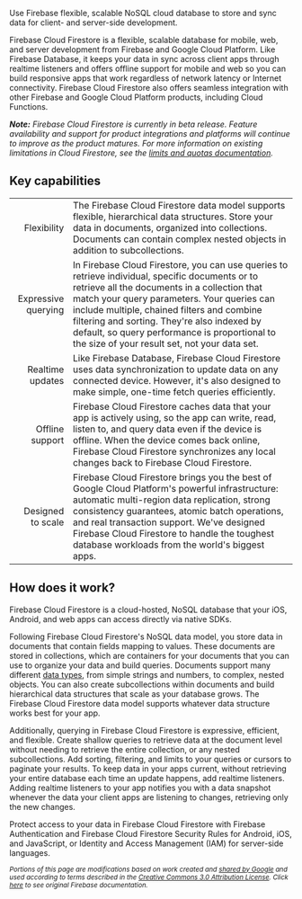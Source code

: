 Use Firebase flexible, scalable NoSQL cloud database to store and sync data for client- and server-side development.

Firebase Cloud Firestore is a flexible, scalable database for mobile, web, and server development from Firebase and Google Cloud Platform. Like Firebase Database, it keeps your data in sync across client apps through realtime listeners and offers offline support for mobile and web so you can build responsive apps that work regardless of network latency or Internet connectivity. Firebase Cloud Firestore also offers seamless integration with other Firebase and Google Cloud Platform products, including Cloud Functions.

_**Note:**_ _Firebase Cloud Firestore is currently in beta release. Feature availability and support for product integrations and platforms will continue to improve as the product matures. For more information on existing limitations in Cloud Firestore, see the [limits and quotas documentation](https://firebase.google.com/docs/firestore/quotas)._

## Key capabilities

|   |   |
|--:|---|
| Flexibility | The Firebase Cloud Firestore data model supports flexible, hierarchical data structures. Store your data in documents, organized into collections. Documents can contain complex nested objects in addition to subcollections. |
| Expressive querying | In Firebase Cloud Firestore, you can use queries to retrieve individual, specific documents or to retrieve all the documents in a collection that match your query parameters. Your queries can include multiple, chained filters and combine filtering and sorting. They're also indexed by default, so query performance is proportional to the size of your result set, not your data set. |
| Realtime updates | Like Firebase Database, Firebase Cloud Firestore uses data synchronization to update data on any connected device. However, it's also designed to make simple, one-time fetch queries efficiently. |
| Offline support | Firebase Cloud Firestore caches data that your app is actively using, so the app can write, read, listen to, and query data even if the device is offline. When the device comes back online, Firebase Cloud Firestore synchronizes any local changes back to Firebase Cloud Firestore. |
| Designed to scale | Firebase Cloud Firestore brings you the best of Google Cloud Platform's powerful infrastructure: automatic multi-region data replication, strong consistency guarantees, atomic batch operations, and real transaction support. We've designed Firebase Cloud Firestore to handle the toughest database workloads from the world's biggest apps. |

## How does it work?

Firebase Cloud Firestore is a cloud-hosted, NoSQL database that your iOS, Android, and web apps can access directly via native SDKs.

Following Firebase Cloud Firestore's NoSQL data model, you store data in documents that contain fields mapping to values. These documents are stored in collections, which are containers for your documents that you can use to organize your data and build queries. Documents support many different [data types](https://firebase.google.com/docs/firestore/manage-data/data-types), from simple strings and numbers, to complex, nested objects. You can also create subcollections within documents and build hierarchical data structures that scale as your database grows. The Firebase Cloud Firestore data model supports whatever data structure works best for your app.

Additionally, querying in Firebase Cloud Firestore is expressive, efficient, and flexible. Create shallow queries to retrieve data at the document level without needing to retrieve the entire collection, or any nested subcollections. Add sorting, filtering, and limits to your queries or cursors to paginate your results. To keep data in your apps current, without retrieving your entire database each time an update happens, add realtime listeners. Adding realtime listeners to your app notifies you with a data snapshot whenever the data your client apps are listening to changes, retrieving only the new changes.

Protect access to your data in Firebase Cloud Firestore with Firebase Authentication and Firebase Cloud Firestore Security Rules for Android, iOS, and JavaScript, or Identity and Access Management (IAM) for server-side languages.

<sub>_Portions of this page are modifications based on work created and [shared by Google](https://developers.google.com/readme/policies/) and used according to terms described in the [Creative Commons 3.0 Attribution License](http://creativecommons.org/licenses/by/3.0/). Click [here](https://firebase.google.com/docs/firestore/) to see original Firebase documentation._</sub>